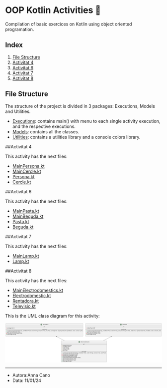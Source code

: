 # OOP Kotlin Activities 🚀

Compilation of basic exercices on Kotlin using object oriented programation. 

## Index

1. [File Structure](#File-Structure)
2. [Activitat 4](#Activitat-4)
3. [Activitat 6](#Activitat-6)
4. [Activitat 7](#Activitat-7)
5. [Activitat 8](#Activitat-8)

## File Structure

The structure of the project is divided in 3 packages: Executions, Models and Utilities.
- [Executions](src/main/kotlin/Executions): contains main() with menu to each single activity execution, and the respective executions.
- [Models](src/main/kotlin/Models): contains all the classes.
- [Utilities](src/main/kotlin/Utilities): contains a utilities library and a console colors library.


##Activitat 4

This activity has the next files: 
- [MainPersona.kt](src/main/kotlin/Executions/MainPersona.kt) 
- [MainCercle.kt](src/main/kotlin/Executions/MainCercle.kt) 
- [Persona.kt](src/main/kotlin/Models/Persona.kt) 
- [Cercle.kt](src/main/kotlin/Models/Cercle.kt) 


##Activitat 6

This activity has the next files: 
- [MainPasta.kt](src/main/kotlin/Executions/MainPasta.kt) 
- [MainBeguda.kt](src/main/kotlin/Executions/MainBeguda.kt)
- [Pasta.kt](src/main/kotlin/Models/Pasta.kt) 
- [Beguda.kt](src/main/kotlin/Models/Beguda.kt) 

##Activitat 7

This activity has the next files: 
- [MainLamp.kt](src/main/kotlin/Executions/MainLamp.kt) 
- [Lamp.kt](src/main/kotlin/Models/Lamp.kt) 

##Activitat 8

This activity has the next files: 
- [MainElectrodomestics.kt](src/main/kotlin/Executions/MainElectrodomestics.kt) 
- [Electrodomestic.kt](src/main/kotlin/Models/Electrodomestic.kt) 
- [Rentadora.kt](src/main/kotlin/Models/Rentadora.kt) 
- [Televisio.kt](src/main/kotlin/Models/Televisio.kt) 

This is the UML class diagram for this activity: 

![Activitat8UML](OOPreadme/Activitat8UML.png)

---

- Autora:Anna Cano
- Data: 11/01/24

